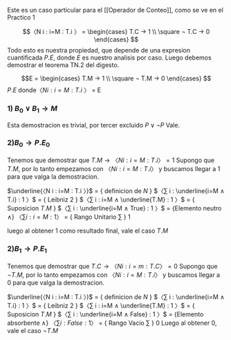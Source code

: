 Este es un caso particular para el [[Operador de Conteo]], como se ve en el Practico 1

$$〈N i : i=M : T.i 〉 = \begin{cases} T.C → 1 \\
 \square ¬ T.C → 0 \end{cases} $$
Todo esto es nuestra propiedad, que depende de una expresion cuantificada $P.E$, donde $E$ es nuestro analisis por caso. Luego debemos demostrar el teorema TN.2 del digesto.

$$E = \begin{cases} T.M → 1 \\
 \square ¬ T.M → 0 \end{cases} $$
 $P.E$  donde〈$N i : i=M : T.i$ 〉 =  E
### 1) $B_0 ∨ B_1 → M$
Esta demostracion es trivial, por tercer excluido $P ∨ ¬P$  Vale.
### 2)$B_0 → P.E_0$
Tenemos que demostrar que $T.M →〈N i : i=M : T.i 〉= 1$
Supongo que $T.M$, por lo tanto empezamos con $〈N i : i=M : T.i 〉$
y buscamos llegar a $1$ para que valga la demostracion.

$\underline{〈N i : i=M : T.i 〉}$
$=$ { definicion de $N$ }
$〈∑ i : \underline{i=M ∧ T.i} : 1 〉$
= { Leibniz $2$ }
$〈∑ i : i=M ∧ \underline{T.M} : 1 〉$
= { Suposicion $T.M$ }
$〈∑ i : \underline{i=M ∧ True} : 1 〉$
= {Elemento neutro $∧$}
$〈∑ i : i=M : 1 〉$
= { Rango Unitario $∑$ }
$1$

luego al obtener $1$ como resultado final, vale el caso $T.M$
### 2)$B_1 → P.E_1$
Tenemos que demostrar que $T.C →〈N i : i=m : T.C 〉= 0$
Supongo que $¬T.M$, por lo tanto empezamos con $〈N i : i=M : T.i 〉$
y buscamos llegar a $0$ para que valga la demostracion.

$\underline{〈N i : i=M : T.i 〉}$
$=$ { definicion de $N$ }
$〈∑ i : \underline{i=M ∧ T.i} : 1 〉$
= { Leibniz $2$ }
$〈∑ i : i=M ∧ \underline{T.M} : 1 〉$
= { Suposicion $T.M$ }
$〈∑ i : \underline{i=M ∧ False} : 1 〉$
= {Elemento absorbente $∧$}
$〈∑ i : False : 1 〉$
= { Rango Vacio $∑$ }
$0$
Luego al obtener $0$, vale el caso $¬T.M$

